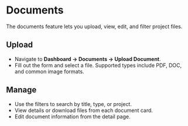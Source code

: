 # Documents

The documents feature lets you upload, view, edit, and filter project files.

## Upload
- Navigate to **Dashboard → Documents → Upload Document**.
- Fill out the form and select a file. Supported types include PDF, DOC, and common image formats.

## Manage
- Use the filters to search by title, type, or project.
- View details or download files from each document card.
- Edit document information from the detail page.
